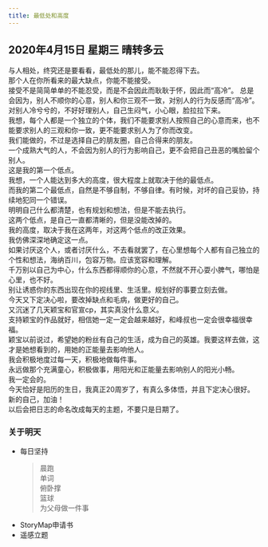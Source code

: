 ```yaml
---
title: 最低处和高度
---
```

## 2020年4月15日 星期三 晴转多云
与人相处，终究还是要看看，最低处的那儿，能不能忍得下去。  
那个人在你所看来的最大缺点，你能不能接受。  
接受不是简简单单的不能忍受，而是不会因此而耿耿于怀，因此而“高冷”。
总是会因为，别人不顺你的心意，别人和你三观不一致，对别人的行为反感而“高冷”。  
对别人冷兮兮的，不好好理别人，自己生闷气，小心眼，脸拉拉下来。  
我想，每个人都是一个独立的个体，我们不能要求别人按照自己的心意而来，也不能要求别人的三观和你一致，更不能要求别人为了你而改变。  
我们能做的，不过是选择自己的朋友圈，自己合得来的朋友。  
一个成熟大气的人，不会因为别人的行为影响自己，更不会把自己丑恶的嘴脸留个别人。  
这是我的第一个低点。  
我想，一个人能达到多大的高度，很大程度上就取决于他的最低点。  
而我的第二个最低点，自然是不够自制，不够自律。有时候，对坏的自己妥协，持续地犯同一个错误。  
明明自己什么都清楚，也有规划和想法，但是不能去执行。  
这两个低点，是自己一直都清晰的，但是没能改掉的。  
我的高度，取决于我在这两年，对这两个低点的改正效果。  
我仿佛深深地确定这一点。  
如果讨厌这个人，或者讨厌什么，不去看就罢了，在心里想每个人都有自己独立的个性和想法，海纳百川，包容万物。应该宽容和理解。  
千万别以自己为中心，什么东西都得顺你的心意，不然就不开心耍小脾气，哪怕是心里，也不好。  
别让诱惑你的东西出现在你的视线里、生活里。规划好的事要立刻去做。  
今天又下定决心啦，要改掉缺点和毛病，做更好的自己。  
又沉迷了几天颖宝和官宣cp，其实真没什么意义。  
支持颖宝的作品就好，相信她一定一定会越来越好，和峰叔也一定会很幸福很幸福。  
颖宝以前说过，希望她的粉丝有自己的生活，成为自己的英雄。我要这样去做，这才是她想看到的，用她的正能量去影响他人。  
我会积极地度过每一天，积极地做每件事。  
永远做那个充满童心，积极做事，用阳光和正能量去影响别人的阳光小畅。  
我一定会的。  
今天恰好是阳历的生日，我真正20周岁了，有真么多体悟，并且下定决心很好。  
新的自己，加油！  
以后会把日志的命名改成每天的主题，不要只是日期了。  
### 关于明天
* 每日坚持
	> 晨跑  
	> 单词  
	> 俯卧撑  
	> 篮球  
	> 为父母做一件事
* StoryMap申请书  
* 遥感立题  